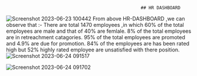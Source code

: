                                                        ## HR DASHBOARD
![Screenshot 2023-06-23 100442](https://github.com/shrutiece/Power-Bi-Dashboard/assets/86507110/5acaf701-34ba-40fc-ab60-4b7e82730035)
From above HR-DASHBOARD ,we can observe that :-
There are total 1470 employees ,in which 60% of the total employees are male and that of 40% are femlale.
8% of the total employees are in retreachment catagories.
95% of the total employees are promoted and 4.9% are due for promotion.
84% of the employees are has been rated high but 52% highly rated employee are unsatisfied with there position.
![Screenshot 2023-06-24 091517](https://github.com/shrutiece/Power-Bi-Dashboard/assets/86507110/d195a51a-2c59-4816-8b93-1ee2f5bab8b8)

![Screenshot 2023-06-24 091702](https://github.com/shrutiece/Power-Bi-Dashboard/assets/86507110/57527dba-9f87-45d4-988a-d34d9385ea78)

